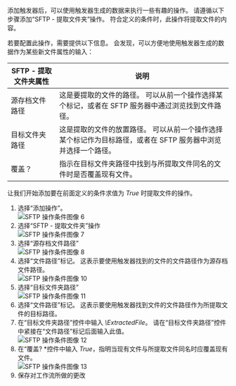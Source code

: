 添加触发器后，可以使用触发器生成的数据来执行一些有趣的操作。 请遵循以下步骤添加“SFTP - 提取文件夹”操作。 符合定义的条件时，此操作将提取文件的内容。 

若要配置此操作，需要提供以下信息。 会发现，可以方便地使用触发器生成的数据作为某些新文件属性的输入：

| SFTP - 提取文件夹属性 | 说明 |
| --- | --- |
| 源存档文件路径 |这是要提取的文件的路径。 可以从前一个操作选择某个标记，或者在 SFTP 服务器中通过浏览找到文件路径。 |
| 目标文件夹路径 |这是提取的文件的放置路径。 可以从前一个操作选择某个标记作为目标路径，或者在 SFTP 服务器中浏览并选择一个路径。 |
| 覆盖？ |指示在目标文件夹路径中找到与所提取文件同名的文件时是否覆盖现有文件。 |

让我们开始添加要在前面定义的条件求值为 *True* 时提取文件的操作。 

1. 选择“添加操作”。        
   ![SFTP 操作条件图像 6](./media/connectors-create-api-sftp/condition-6.png)   
2. 选择“SFTP - 提取文件夹”操作      
   ![SFTP 操作条件图像 7](./media/connectors-create-api-sftp/condition-7.png)   
3. 选择“源存档文件路径”              
   ![SFTP 操作条件图像 8](./media/connectors-create-api-sftp/condition-9.png)   
4. 选择“文件路径”标记。 这表示要使用触发器找到的文件的文件路径作为源存档文件路径。           
   ![SFTP 操作条件图像 10](./media/connectors-create-api-sftp/condition-10.png)   
5. 选择“目标文件夹路径”           
   ![SFTP 操作条件图像 11](./media/connectors-create-api-sftp/condition-11.png)   
6. 选择“文件路径”标记。 这表示要使用触发器找到文件的文件路径作为所提取文件的目标路径。   
7. 在“目标文件夹路径”控件中输入 *\ExtractedFile*。 请在“目标文件夹路径”控件中紧接在“文件路径”标记后面输入此值。         
   ![SFTP 操作条件图像 12](./media/connectors-create-api-sftp/condition-12.png)   
8. 在“覆盖? \*控件中输入 *True*，指明当现有文件与所提取文件同名时应覆盖现有文件。      
   ![SFTP 操作条件图像 13](./media/connectors-create-api-sftp/condition-13.png)   
9. 保存对工作流所做的更改  

